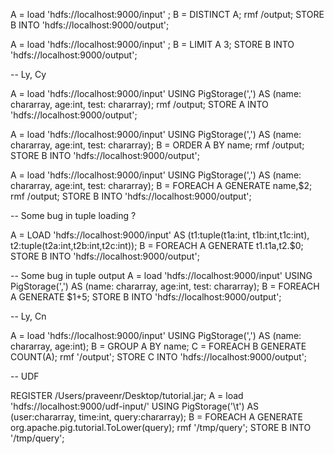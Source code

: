 A = load 'hdfs://localhost:9000/input'  ;
B = DISTINCT A;
rmf /output;
STORE B INTO 'hdfs://localhost:9000/output';

A = load 'hdfs://localhost:9000/input'  ;
B = LIMIT A 3;
STORE B INTO 'hdfs://localhost:9000/output';

-- Ly, Cy

A = load 'hdfs://localhost:9000/input' USING PigStorage(',') AS (name: chararray, age:int, test: chararray);
rmf /output;
STORE A INTO 'hdfs://localhost:9000/output'; 


A = load 'hdfs://localhost:9000/input' USING PigStorage(',') AS (name: chararray, age:int, test: chararray);
B = ORDER A BY name;
rmf /output;
STORE B INTO 'hdfs://localhost:9000/output'; 


A = load 'hdfs://localhost:9000/input' USING PigStorage(',') AS (name: chararray, age:int, test: chararray);
B = FOREACH A GENERATE name,$2;
rmf /output;
STORE B INTO 'hdfs://localhost:9000/output'; 


-- Some bug in tuple loading ?

A = LOAD 'hdfs://localhost:9000/input' AS (t1:tuple(t1a:int, t1b:int,t1c:int), t2:tuple(t2a:int,t2b:int,t2c:int));
B = FOREACH A GENERATE t1.t1a,t2.$0;
STORE B INTO 'hdfs://localhost:9000/output'; 


-- Some bug in tuple output
A = load 'hdfs://localhost:9000/input' USING PigStorage(',') AS (name: chararray, age:int, test: chararray);
B = FOREACH A GENERATE $1+5;
STORE B INTO 'hdfs://localhost:9000/output'; 

--  Ly, Cn

A = load 'hdfs://localhost:9000/input' USING PigStorage(',') AS (name: chararray, age:int);
B = GROUP A BY name;
C = FOREACH B GENERATE COUNT(A);
rmf '/output';
STORE C INTO 'hdfs://localhost:9000/output'; 


-- UDF

REGISTER /Users/praveenr/Desktop/tutorial.jar;
A = load 'hdfs://localhost:9000/udf-input/' USING PigStorage('\t') AS (user:chararray, time:int, query:chararray);
B = FOREACH A GENERATE org.apache.pig.tutorial.ToLower(query);
rmf '/tmp/query';
STORE B INTO '/tmp/query';
